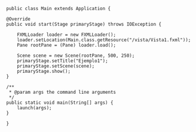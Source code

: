 
    public class Main extends Application {
    
    @Override
    public void start(Stage primaryStage) throws IOException {
        
        FXMLLoader loader = new FXMLLoader();
        loader.setLocation(Main.class.getResource("/vista/Vista1.fxml"));
        Pane rootPane = (Pane) loader.load();
        
        Scene scene = new Scene(rootPane, 500, 250);
        primaryStage.setTitle("Ejemplo1");
        primaryStage.setScene(scene);
        primaryStage.show();
    }

    /**
     * @param args the command line arguments
     */
    public static void main(String[] args) {
        launch(args);
    }
    
    }
